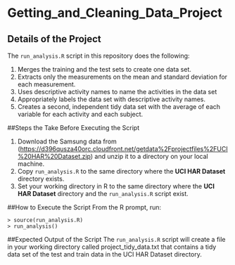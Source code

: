 Getting_and_Cleaning_Data_Project
=================================

## Details of the Project


The ```run_analysis.R``` script in this repository does the following:


1. Merges the training and the test sets to create one data set.
2. Extracts only the measurements on the mean and standard deviation for each measurement.
3. Uses descriptive activity names to name the activities in the data set
4. Appropriately labels the data set with descriptive activity names.
5. Creates a second, independent tidy data set with the average of each variable for each activity and each subject.


##Steps the Take Before Executing the Script
1. Download the Samsung data from (https://d396qusza40orc.cloudfront.net/getdata%2Fprojectfiles%2FUCI%20HAR%20Dataset.zip) 
and unzip it to a directory on your local machine.
2. Copy ```run_analysis.R``` to the same directory where the **UCI HAR Dataset** directory exists.
3. Set your working directory in R to the same directory where the **UCI HAR Dataset** directory and the ```run_analysis.R``` script exist.


##How to Execute the Script
From the R prompt, run:
```
> source(run_analysis.R)
> run_analysis()
```


##Expected Output of the Script
The ```run_analysis.R``` script will create a file in your working directory called project_tidy_data.txt that contains a tidy data set of the test and train data in the UCI HAR Dataset directory.

 








   
          





